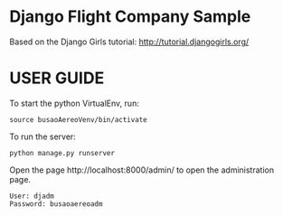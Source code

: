 # Django Flight Company Sample
Based on the Django Girls tutorial: http://tutorial.djangogirls.org/



# USER GUIDE

To start the python VirtualEnv, run:

```
source busaoAereoVenv/bin/activate
```
To run the server:
```
python manage.py runserver
```

Open the page http://localhost:8000/admin/ to open the administration page.
```
User: djadm
Password: busaoaereoadm
```
